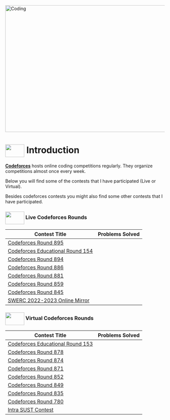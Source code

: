 <img alt="Coding" width="800px" height="400px" src="https://cdn.dribbble.com/users/1959912/screenshots/6463995/competition_dribbble.gif">


# <img src = "https://cdn.dribbble.com/users/1138721/screenshots/10809828/media/478d32b2e65c8c3194b7f2154e179231.gif" align = "center" width = "60px" height = "40px"> Introduction
[**Codeforces**](https://codeforces.com) hosts online coding competitions regularly. They organize competitions almost once every week.

Below you will find some of the contests that I have participated (Live or Virtual).

Besides codeforces contests you might also find some other contests that I have participated.

### <img src = "https://cdn.dribbble.com/users/2459439/screenshots/5314041/gamerpeople1_3.gif" align = "center" width = "60px" height = "40px"> Live Codeforces Rounds

|Contest Title| Problems Solved |
|-|-|
|[Codeforces Round 895](https://github.com/khalid586/LIve-Virtual-Contests/tree/main/LIve%20Contests/CF%20Round%20895)||
|[Codeforces Educational Round 154](https://github.com/khalid586/Live-and-Virtual-Contests/tree/main/LIve%20Contests/CF%20Edu%20Round%20154)||
|[Codeforces Round 894](https://github.com/khalid586/Live-and-Virtual-Contests/tree/main/LIve%20Contests/CF%20Round%20894)||
|[Codeforces Round 886](https://github.com/khalid586/Live-and-Virtual-Contests/tree/main/LIve%20Contests/CF%20Round%20886)||
|[Codeforces Round 881](https://github.com/khalid586/Live-and-Virtual-Contests/tree/main/LIve%20Contests/CF%20Round%20881)||
|[Codeforces Round 859](https://github.com/khalid586/Live-and-Virtual-Contests/tree/main/LIve%20Contests/CF%20Round%20859)||
| [Codeforces Round 845](https://github.com/khalid586/Live-and-Virtual-Contests/tree/main/LIve%20Contests/CF%20Round%20845)||
|[SWERC 2022-2023 Online Mirror](https://github.com/khalid586/Live-and-Virtual-Contests/tree/main/LIve%20Contests/SWERC%202022-2023%20-%20Online%20Mirror%20(Unrated%2C%20ICPC%20Rules%2C%20Teams%20Preferred))||

### <img src = "https://cdn.dribbble.com/users/2131993/screenshots/4948736/media/421d4ed2f3d23c73d64d20963f61f422.gif" align = "center" width = "60px" height = "40px"> Virtual Codeforces Rounds

|Contest Title| Problems Solved |
|-|-|
|[Codeforces Educational Round 153](https://github.com/khalid586/Live-and-Virtual-Contests/tree/main/Virtual%20Contests/CF%20Edu%20round%20153)||
|[Codeforces Round 878](https://github.com/khalid586/Live-and-Virtual-Contests/tree/main/Virtual%20Contests/CF%20round%20878)||
|[Codeforces Round 874](https://github.com/khalid586/Live-and-Virtual-Contests/tree/main/Virtual%20Contests/CF%20round%20874)||
|[Codeforces Round 871](https://github.com/khalid586/Live-and-Virtual-Contests/tree/main/Virtual%20Contests/CF%20round%20871)||
|[Codeforces Round 852](https://github.com/khalid586/Live-and-Virtual-Contests/tree/main/Virtual%20Contests/CF%20round%20852)||
|[Codeforces Round 849](https://github.com/khalid586/Live-and-Virtual-Contests/tree/main/Virtual%20Contests/CF%20round%20849)||
|[Codeforces Round 835](https://github.com/khalid586/Live-and-Virtual-Contests/tree/main/Virtual%20Contests/CF%20round%20835)||
|[Codeforces Round 780](https://github.com/khalid586/Live-and-Virtual-Contests/tree/main/Virtual%20Contests/CF%20round%20780)||
|[Intra SUST Contest](https://github.com/khalid586/Live-and-Virtual-Contests/tree/main/Virtual%20Contests/Intra%20SUST%20programming%20contest)||


